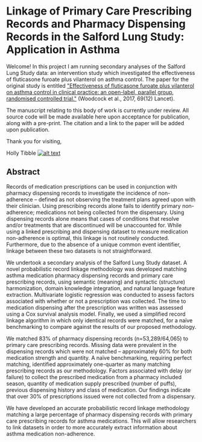 <!-- Grab your social icons from https://github.com/carlsednaoui/gitsocial -->

# Linkage of Primary Care Prescribing Records and Pharmacy Dispensing Records in the Salford Lung Study: Application in Asthma 

Welcome!  In this project I am running secondary analyses of the Salford Lung Study data: an intervention study which investigated the effectiveness of fluticasone furoate plus vilanterol on asthma control.  The paper for the original study is entitled ["Effectiveness of fluticasone furoate plus vilanterol on asthma control in clinical practice: an open-label, parallel group, randomised controlled trial."](https://www.sciencedirect.com/science/article/pii/S0140673617323978?via%3Dihub) (Woodcock et al., 2017, 69(12) Lancet).

The manuscript relating to this body of work is currently under review.  All source code will be made available here upon acceptance for publication, along with a pre-print.  The citation and a link to the paper will be added upon publication.


Thank you for visiting,

Holly Tibble [![alt text][1.2]][1]



## Abstract
Records of medication prescriptions can be used in conjunction with pharmacy dispensing records to investigate the incidence of non-adherence – defined as not observing the treatment plans agreed upon with their clinician.   Using prescribing records alone fails to identify primary non-adherence; medications not being collected from the dispensary.  Using dispensing records alone means that cases of conditions that resolve and/or treatments that are discontinued will be unaccounted for.  While using a linked prescribing and dispensing dataset to measure medication non-adherence is optimal, this linkage is not routinely conducted.  Furthermore, due to the absence of a unique common event identifier, linkage between these two datasets is not straightforward.   

We undertook a secondary analysis of the Salford Lung Study dataset. A novel probabilistic record linkage methodology was developed matching asthma medication pharmacy dispensing records and primary care prescribing records, using semantic (meaning) and syntactic (structure) harmonization, domain knowledge integration, and natural language feature extraction.  Multivariate logistic regression was conducted to assess factors associated with whether or not a prescription was collected.  The time to medication dispensing after the prescription was written was assessed using a Cox survival analysis model.  Finally, we used a simplified record linkage algorithm in which only identical records were matched, for a naïve benchmarking to compare against the results of our proposed methodology.

We matched 83% of pharmacy dispensing records (n=53,289/64,065) to primary care prescribing records.  Missing data were prevalent in the dispensing records which were not matched – approximately 60% for both medication strength and quantity.  A naïve benchmarking, requiring perfect matching, identified approximately one-quarter as many matching prescribing records as our methodology.    Factors associated with delay (or failure) to collect the prescribed medication from a pharmacy included season, quantity of medication supply prescribed (number of puffs), previous dispensing history and class of medication.   Our findings indicate that over 30% of prescriptions issued were not collected from a dispensary. 

We have developed an accurate probabilistic record linkage methodology matching a large percentage of pharmacy dispensing records with primary care prescribing records for asthma medications. This will allow researchers to link datasets in order to more accurately extract information about asthma medication non-adherence.  

[1]: https://twitter.com/HollyTibble
[1.2]: http://i.imgur.com/wWzX9uB.png
